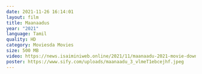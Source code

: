 ```yaml
---
date: 2021-11-26 16:14:01
layout: film
title: Maanaadus
year: "2021"
language: Tamil
quality: HD
category: Moviesda Movies
size: 500 MB
video: https://news.isaiminiweb.online/2021/11/maanaadu-2021-movie-download-hd.html
poster: https://www.sify.com/uploads/maanaadu_3_vlmeT1ebcejhf.jpeg
---
```


